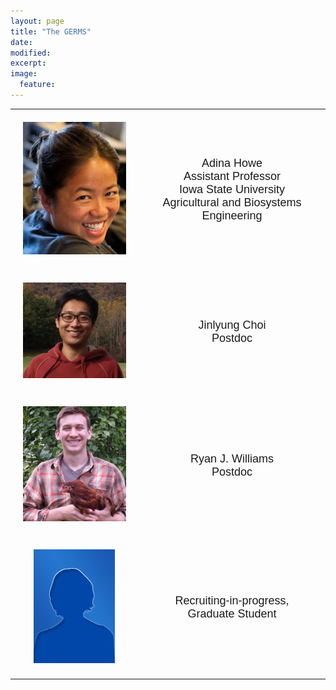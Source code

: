 ```yaml
---
layout: page
title: "The GERMS"
date: 
modified:
excerpt:
image:
  feature:
---
```


<style type="text/css">
.tg  {border-collapse:collapse;border-spacing:0;}
.tg td{font-family:Arial, sans-serif;font-size:20px;padding:20px 20px;border-style:solid;border-width:1px;overflow:hidden;word-break:normal;}
.tg th{font-family:Arial, sans-serif;font-size:18px;font-weight:normal;padding:20px 20px;border-style:solid;border-width:0px;overflow:hidden;word-break:normal;}
</style>
<table class="tg">
  <tr>
    <th class="tg-031e"><img src="howe_small.jpg" alt="description here" /></th>
    <th class="tg-031e">Adina Howe<br>Assistant Professor<br> Iowa State University<br>Agricultural and Biosystems Engineering
<script language="JavaScript">
var username = "adina";
var hostname = "iastate.edu";
var linktext = username + "@" + hostname ;
document.write("<a href='" + "mail" + "to:" + username + "@" + hostname + "'>" + linktext + "</a>");
</script>
</th>

  </tr>

<tr>
    <th class="tg-031e"><img src="jin3.jpg" alt="description here" /></th>
    <th class="tg-031e">Jinlyung Choi<br>Postdoc</th>
  </tr>
  <tr>
    <th class="tg-031e"><img src="ryan.jpg" alt="description here" /></th>
    <th class="tg-031e">Ryan J. Williams<br>Postdoc</th>
  </tr>
<tr>
    <th class="tg-031e"><img src="bio.jpg" alt="description here" /></th>
    <th class="tg-031e">Recruiting-in-progress, Graduate Student </th>
  </tr>
</table>
